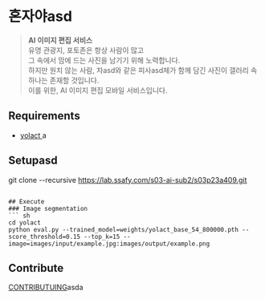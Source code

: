 # 혼자야asd

> **AI 이미지 편집 서비스**  
> 유명 관광지, 포토존은 항상 사람이 많고  
> 그 속에서 맘에 드는 사진을 남기기 위해 노력합니다.  
> 하지만 원치 않는 사람, 차asd와 같은 피사asd체가 함께 담긴 사진이 갤러리 속 하나는 존재할 것입니다.  
> 이를 위한, AI 이미지 편집 모바일 서비스입니다.  

## Requirements
* [yolact
](https://github.com/tristan3716/yolact)
a
## Setupasd
git clone --recursive https://lab.ssafy.com/s03-ai-sub2/s03p23a409.git
```

## Execute
### Image segmentation
``` sh
cd yolact
python eval.py --trained_model=weights/yolact_base_54_800000.pth --score_threshold=0.15 --top_k=15 --image=images/input/example.jpg:images/output/example.png
```

## Contribute
[CONTRIBUTUING](./CONTRIBUTING.md)asda